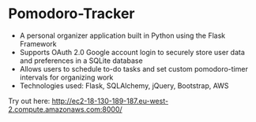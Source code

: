 # Pomodoro-Tracker  
* A personal organizer application built in Python using the Flask Framework
* Supports OAuth 2.0 Google account login to securely store user data and preferences in a SQLite
database
* Allows users to schedule to-do tasks and set custom pomodoro-timer intervals for organizing work
* Technologies used: Flask, SQLAlchemy, jQuery, Bootstrap, AWS

Try out here: http://ec2-18-130-189-187.eu-west-2.compute.amazonaws.com:8000/
